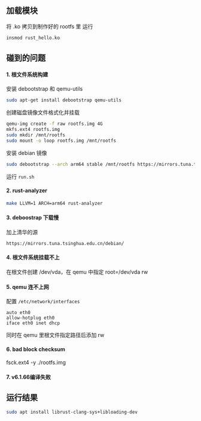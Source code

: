 ## 加载模块

将 .ko 拷贝到制作好的 rootfs 里
运行

```sh
insmod rust_hello.ko
```

## 碰到的问题

#### 1. 根文件系统构建

安装 debootstrap 和 qemu-utils

```sh
sudo apt-get install debootstrap qemu-utils
```

创建磁盘镜像文件格式化并挂载

```sh
qemu-img create -f raw rootfs.img 4G
mkfs.ext4 rootfs.img
sudo mkdir /mnt/rootfs
sudo mount -o loop rootfs.img /mnt/rootfs
```

安装 debian 镜像

```sh
sudo debootstrap --arch arm64 stable /mnt/rootfs https://mirrors.tuna.tsinghua.edu.cn/debian/
```

运行 `run.sh`

#### 2. rust-analyzer

```sh
make LLVM=1 ARCH=arm64 rust-analyzer
```

#### 3. deboostrap 下载慢

加上清华的源

```
https://mirrors.tuna.tsinghua.edu.cn/debian/
```

#### 4. 根文件系统挂载不上

在根文件创建 /dev/vda，在 qemu 中指定 root=/dev/vda rw

#### 5. qemu 连不上网

配置 `/etc/network/interfaces`

```
auto eth0
allow-hotplug eth0
iface eth0 inet dhcp
```

同时在 qemu 里根文件指定路径后添加 rw

#### 6. bad block checksum

fsck.ext4 -y ./rootfs.img

#### 7. v6.1.66编译失败


## 运行结果
```sh
sudo apt install librust-clang-sys+libloading-dev
```
